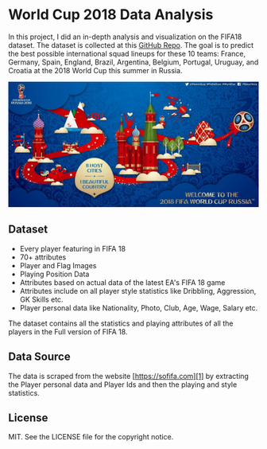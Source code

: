 # World Cup 2018 Data Analysis

In this project, I did an in-depth analysis and visualization on the FIFA18 dataset. The dataset is collected at this [GitHub Repo](https://github.com/amanthedorkknight/fifa18-all-player-statistics). The goal is to predict the best possible international squad lineups for these 10 teams: France, Germany, Spain, England, Brazil, Argentina, Belgium, Portugal, Uruguay, and Croatia at the 2018 World Cup this summer in Russia. 

![world-cup](images/fifa-world-cup-2018.jpg)

## Dataset

 - Every player featuring in FIFA 18
 - 70+ attributes 
 - Player and Flag Images
 - Playing Position Data
 - Attributes based on actual data of the latest  EA's FIFA 18 game
 - Attributes include on all player style statistics like Dribbling, Aggression, GK Skills etc.
 - Player personal data like Nationality, Photo, Club, Age, Wage, Salary etc.

The dataset contains all the statistics and playing attributes of all the players in the Full version of FIFA 18.

## Data Source

The data is scraped from the website [https://sofifa.com][1] by extracting the Player personal data and Player Ids and then the playing and style statistics.

## License

MIT. See the LICENSE file for the copyright notice.
